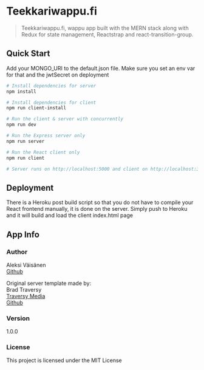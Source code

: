 # Teekkariwappu.fi

> Teekkariwappu.fi, wappu app built with the MERN stack along with Redux for state management, Reactstrap and react-transition-group.

## Quick Start

Add your MONGO_URI to the default.json file. Make sure you set an env var for that and the jwtSecret on deployment

```bash
# Install dependencies for server
npm install

# Install dependencies for client
npm run client-install

# Run the client & server with concurrently
npm run dev

# Run the Express server only
npm run server

# Run the React client only
npm run client

# Server runs on http://localhost:5000 and client on http://localhost:3000
```

## Deployment

There is a Heroku post build script so that you do not have to compile your React frontend manually, it is done on the server. Simply push to Heroku and it will build and load the client index.html page

## App Info

### Author

Aleksi Väisänen  
[Github](https://github.com/aleksivaisanen)

Original server template made by:  
Brad Traversy  
[Traversy Media](http://www.traversymedia.com)  
[Github](https://github.com/bradtraversy/mern_shopping_list)  

### Version

1.0.0

### License

This project is licensed under the MIT License
